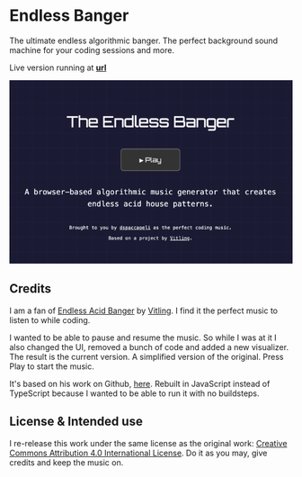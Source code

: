 # Endless Banger

The ultimate endless algorithmic banger. The perfect background sound machine for your coding sessions and more.

Live version running at [**url**](https://url.example.com)

![Screenshot](./screenshot.png)

## Credits

I am a fan of [Endless Acid Banger](https://www.vitling.xyz/toys/acid-banger) by [Vitling](https://www.vitling.xyz). I find it the perfect music to listen to while coding.

I wanted to be able to pause and resume the music. So while I was at it I also changed the UI, removed a bunch of code and added a new visualizer. The result is the current version. A simplified version of the original. Press Play to start the music.

It's based on his work on Github, [here](https://github.com/vitling/endless-acid-banger). Rebuilt in JavaScript instead of TypeScript because I wanted to be able to run it with no buildsteps.

## License & Intended use

I re-release this work under the same license as the original work: [Creative Commons Attribution 4.0 International License](http://creativecommons.org/licenses/by/4.0/).
Do it as you may, give credits and keep the music on.